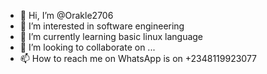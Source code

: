 - 👋 Hi, I’m @Orakle2706
- 👀 I’m interested in software engineering
- 🌱 I’m currently learning basic linux language
- 💞️ I’m looking to collaborate on ...
- 📫 How to reach me on WhatsApp is on +2348119923077

<!---
Orakle2706/Orakle2706 is a ✨ special ✨ repository because its `README.md` (this file) appears on your GitHub profile.
You can click the Preview link to take a look at your changes.
--->

